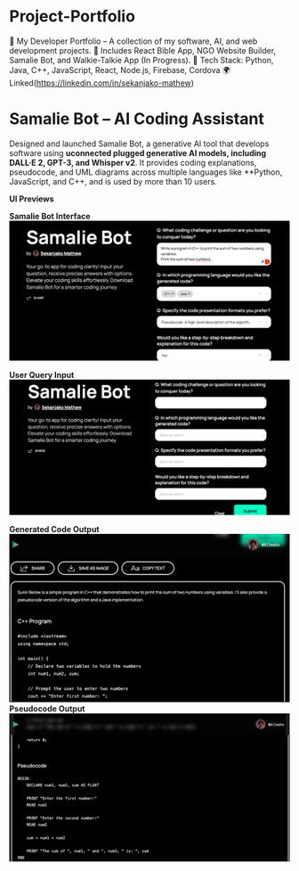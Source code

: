 # Project-Portfolio
🚀 My Developer Portfolio – A collection of my software, AI, and web development projects.   📌 Includes React Bible App, NGO Website Builder, Samalie Bot, and Walkie-Talkie App (In Progress).   🔹 Tech Stack: Python, Java, C++, JavaScript, React, Node.js, Firebase, Cordova 🌍 Linked(https://linkedin.com/in/sekanjako-mathew)


# **Samalie Bot – AI Coding Assistant**

Designed and launched Samalie Bot, a generative AI tool that develops software using **uconnected plugged generative AI models, including DALL·E 2, GPT-3, and Whisper v2**. It provides coding explanations, pseudocode, and UML diagrams across multiple languages like **Python, JavaScript, and C++, and is used by more than 10 users.  

**UI Previews**

**Samalie Bot Interface** 
  ![Samalie Bot UI](https://github.com/mathewisrich/Project-Portfolio/blob/main/Samalie%20tes.png)  

**User Query Input** 
  ![User Query](https://github.com/mathewisrich/Project-Portfolio/blob/main/samalie%20bot.png)  

**Generated Code Output**
  ![Generated Code](https://github.com/mathewisrich/Project-Portfolio/blob/main/samalie%20test.png)  
**Pseudocode Output**  
  ![Pseudocode Output](https://github.com/mathewisrich/Project-Portfolio/blob/main/samalie%20test%20pusedo.png)  
